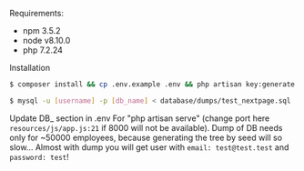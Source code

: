 Requirements:
- npm 3.5.2
- node v8.10.0
- php 7.2.24

Installation
```sh
$ composer install && cp .env.example .env && php artisan key:generate && php artisan jwt:secret && npm install && npm install @websanova/vue-auth && npm install --save vue-tree-list && npm install less-loader && npm install less && npm run dev && php artisan serve

$ mysql -u [username] -p [db_name] < database/dumps/test_nextpage.sql
```
Update DB_ section in .env
For "php artisan serve" (change port here `resources/js/app.js:21` if 8000 will not be available).
Dump of DB needs only for ~50000 employees, because generating the tree by seed will so slow... Almost with dump you will get user with `email: test@test.test` and `password: test`!